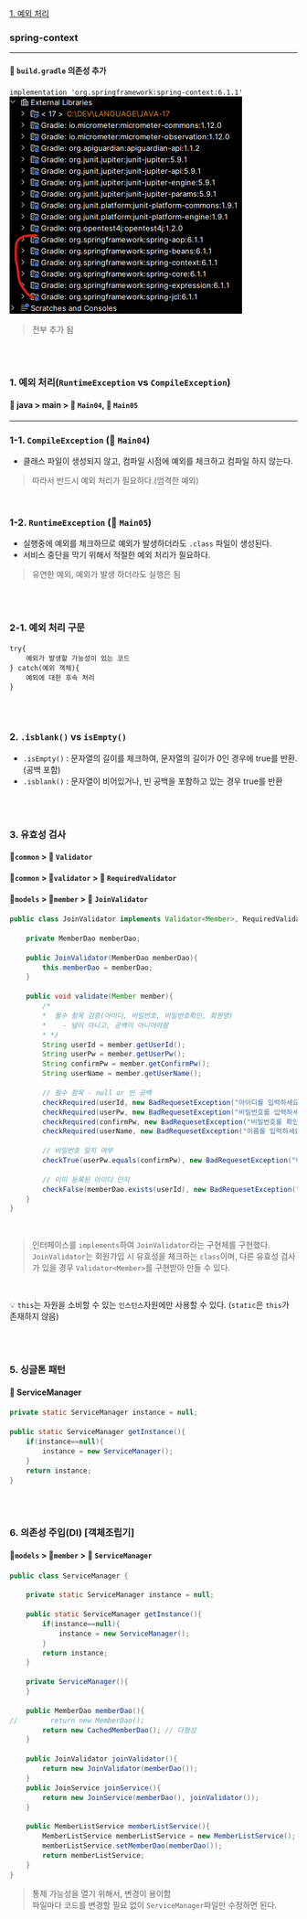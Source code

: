 [1. 예외 처리](#1-예외-처리runtimeexception-vs-compileexception)



### spring-context
___
#### 💾 `build.gradle` 의존성 추가
`implementation 'org.springframework:spring-context:6.1.1'`
![img.png](img.png)
> 전부 추가 됨

<br>
<br>

### 1. 예외 처리(`RuntimeException` vs `CompileException`)
#### 📂 java > main > 💾 `Main04`, 💾 `Main05`
___
### 1-1. `CompileException` (💾 `Main04`)
 - 클래스 파일이 생성되지 않고, 컴파일 시점에 예외를 체크하고 컴파일 하지 않는다.
> 따라서 반드시 예외 처리가 필요하다.(엄격한 예외)

<br>

### 1-2. `RuntimeException`  (💾 `Main05`)
- 실행중에 예외를 체크하므로 예외가 발생하더라도 `.class` 파일이 생성된다.
- 서비스 중단을 막기 위해서 적절한 예외 처리가 필요하다.
> 유연한 예외, 예외가 발생 하더라도 실행은 됨

<br>
<br>

### 2-1. 예외 처리 구문
```
try{
    예외가 발생할 가능성이 있는 코드
} catch(예외 객체){
    예외에 대한 후속 처리
}
```

<br>
<br>

### 2. `.isblank()` vs `isEmpty()`
- `.isEmpty()` : 문자열의 길이를 체크하여, 문자열의 길이가 0인 경우에 true를 반환.(공백 포함)
- `.isblank()` : 문자열이 비어있거나, 빈 공백을 포함하고 있는 경우 true를 반환

<br>
<br>

### 3. 유효성 검사
#### 📂`common`  > 💾 `Validator`
#### 📂`common`  > 📂`validator` > 💾 `RequiredValidator`
#### 📂`models` > 📂`member` > 💾 `JoinValidator`

```java
public class JoinValidator implements Validator<Member>, RequiredValidator {

    private MemberDao memberDao;

    public JoinValidator(MemberDao memberDao){
        this.memberDao = memberDao;
    }

    public void validate(Member member){
        /*
        *  필수 항목 검증(아이디, 비밀번호, 비밀번호확인, 회원명)
        *    - 널이 아니고, 공백이 아니어야함
        * */
        String userId = member.getUserId();
        String userPw = member.getUserPw();
        String confirmPw = member.getConfirmPw();
        String userName = member.getUserName();

        // 필수 항목 - null or 빈 공백
        checkRequired(userId, new BadRequesetException("아이디를 입력하세요"));
        checkRequired(userPw, new BadRequesetException("비밀번호를 입력하세요"));
        checkRequired(confirmPw, new BadRequesetException("비밀번호를 확인하세요"));
        checkRequired(userName, new BadRequesetException("이름를 입력하세요"));

        // 비밀번호 일치 여부
        checkTrue(userPw.equals(confirmPw), new BadRequesetException("비밀번호가 일치하지 않습니다."));

        // 이미 등록된 아이디 인지
        checkFalse(memberDao.exists(userId), new BadRequesetException("이미 등록된 아이디 입니다."));
    }
}
```
<br>

> 인터페이스를 `implements`하여 `JoinValidator`라는 구현체를 구현했다.
> `JoinValidator`는 회원가입 시 유효성을 체크하는 `class`이며,
> 다른 유효성 검사가 있을 경우 `Validator<Member>`를 구현받아 만들 수 있다.

<br>

💡 `this`는 자원을 소비할 수 있는 `인스턴스`자원에만 사용할 수 있다. (`static`은 `this`가 존재하지 않음)<br>

<br>
<br>

### 5. 싱글톤 패턴
#### 💾 ServiceManager 
```java
private static ServiceManager instance = null;

public static ServiceManager getInstance(){
    if(instance==null){
        instance = new ServiceManager();
    }
    return instance;
}
```

<br>
<br>

### 6. 의존성 주입(DI) [객체조립기]
#### 📂`models`  > 📂`member`  > 💾 `ServiceManager`
```java
public class ServiceManager {

    private static ServiceManager instance = null;

    public static ServiceManager getInstance(){
        if(instance==null){
            instance = new ServiceManager();
        }
        return instance;
    }

    private ServiceManager(){
    }

    public MemberDao memberDao(){
//        return new MemberDao();
        return new CachedMemberDao(); // 다형성
    }

    public JoinValidator joinValidator(){
        return new JoinValidator(memberDao());
    }
    public JoinService joinService(){
        return new JoinService(memberDao(), joinValidator());
    }

    public MemberListService memberListService(){
        MemberListService memberListService = new MemberListService();
        memberListService.setMemberDao(memberDao());
        return memberListService;
    }
}
```
> 통제 가능성을 열기 위해서, 변경이 용이함<br>
> 파일마다 코드를 변경할 필요 없이 `ServiceManager`파일만 수정하면 된다.